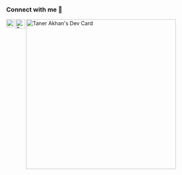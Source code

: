 ### Connect with me 💬

<a target="_blank" href="https://linkedin.com/tanerakhan/">
  <img align="left" alt="Taner Akhan | LinkedIn" width="22px" src="https://raw.githubusercontent.com/peterthehan/peterthehan/master/assets/linkedin.svg" />
</a>
<a href="https://stackoverflow.com/users/10539587/taner-akhan" target="_blank"><img align="left" alt="Taner Akhan | Stackoverflow" width="25px" style="max-width:100%" src="https://upload.wikimedia.org/wikipedia/commons/e/ef/Stack_Overflow_icon.svg" /></a>


<div>
    <a href="https://app.daily.dev/tanerakhan"><img src="https://api.daily.dev/devcards/7889c04c3e684655beb3b29f6c98fc36.png?r=ak2" width="400" alt="Taner Akhan's Dev Card"/></a>
</div>
